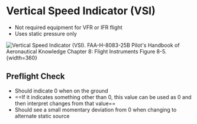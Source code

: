 # Vertical Speed Indicator (VSI)

* Not required equipment for VFR or IFR flight
* Uses static pressure only

![Vertical Speed Indicator (VSI). [FAA-H-8083-25B Pilot's Handbook of Aeronautical Knowledge](https://www.faa.gov/regulations_policies/handbooks_manuals/aviation/phak) [Chapter 8: Flight Instruments](https://www.faa.gov/sites/faa.gov/files/regulations_policies/handbooks_manuals/aviation/phak/10_phak_ch8.pdf) Figure 8-5.](/img/phak/phak-figure-8-5-vertical-speed-indicator.png){width=360}

## Preflight Check

* Should indicate 0 when on the ground
* ==If it indicates something other than 0, this value can be used as 0 and then interpret changes from that value==
* Should see a small momentary deviation from 0 when changing to alternate static source
